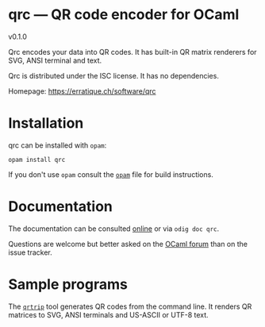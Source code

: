 qrc — QR code encoder for OCaml
===============================
v0.1.0

Qrc encodes your data into QR codes. It has built-in QR matrix
renderers for SVG, ANSI terminal and text.

Qrc is distributed under the ISC license. It has no dependencies.

Homepage: https://erratique.ch/software/qrc

# Installation

qrc can be installed with `opam`:

    opam install qrc

If you don't use `opam` consult the [`opam`](opam) file for build
instructions.

# Documentation

The documentation can be consulted [online][doc] or via `odig doc
qrc`.

Questions are welcome but better asked on the [OCaml forum][ocaml-forum] 
than on the issue tracker.

[doc]: https://erratique.ch/software/qrc/doc
[ocaml-forum]: https://discuss.ocaml.org/

# Sample programs

The [`qrtrip`](test/qrtrip.ml) tool generates QR codes from the
command line.  It renders QR matrices to SVG, ANSI terminals and
US-ASCII or UTF-8 text.
